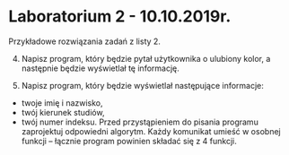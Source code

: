 # Laboratorium 2 - 10.10.2019r.

Przykładowe rozwiązania zadań z listy 2.

4. Napisz program, który będzie pytał użytkownika o ulubiony kolor, a następnie będzie wyświetlał tę informację.

5. Napisz program, który będzie wyświetlał następujące informacje:
- twoje imię i nazwisko,
- twój kierunek studiów,
- twój numer indeksu.
Przed przystąpieniem do pisania programu zaprojektuj odpowiedni algorytm.
Każdy komunikat umieść w osobnej funkcji – łącznie program powinien składać się z 4 funkcji.
